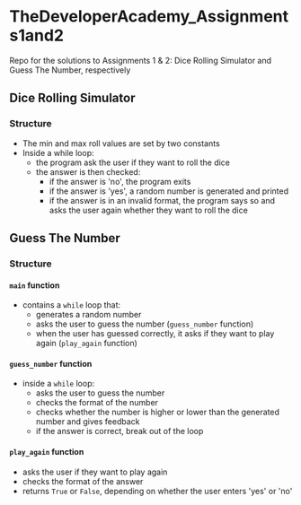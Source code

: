 # TheDeveloperAcademy_Assignments1and2
Repo for the solutions to Assignments 1 &amp; 2: Dice Rolling Simulator and Guess The Number, respectively

## Dice Rolling Simulator
### Structure
- The min and max roll values are set by two constants
- Inside a while loop:
    - the program ask the user if they want to roll the dice
    - the answer is then checked:
        - if the answer is 'no', the program exits
        - if the answer is 'yes', a random number is generated and printed
        - if the answer is in an invalid format, the program says so and asks the user again whether they want to roll the dice

## Guess The Number
### Structure
#### `main` function
- contains a `while` loop that:
    - generates a random number
    - asks the user to guess the number (`guess_number` function)
    - when the user has guessed correctly, it asks if they want to play again (`play_again` function)

#### `guess_number` function
- inside a `while` loop:
    - asks the user to guess the number
    - checks the format of the number
    - checks whether the number is higher or lower than the generated number and gives feedback
    - if the answer is correct, break out of the loop

#### `play_again` function
- asks the user if they want to play again
- checks the format of the answer
- returns `True` or `False`, depending on whether the user enters 'yes' or 'no'